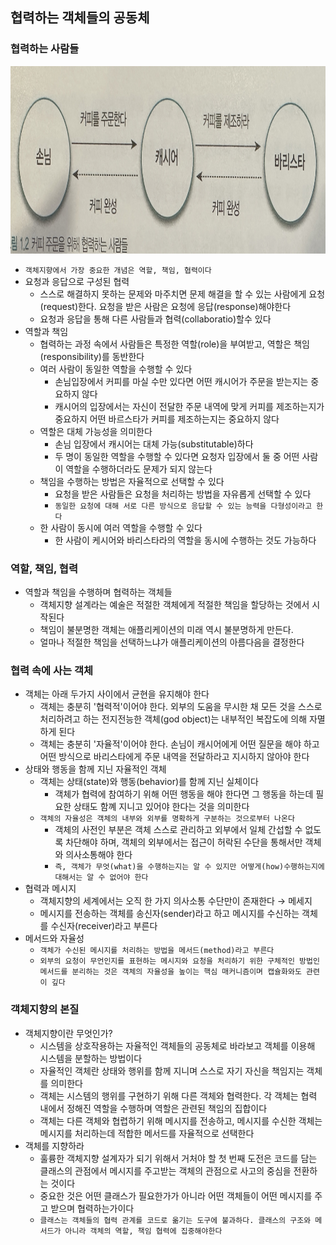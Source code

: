 ## 협력하는 객체들의 공동체

### 협력하는 사람들

<img src = "./IMG_5513.JPG" width = "800" height = "300">

- `객체지향에서 가장 중요한 개념은 역할, 책임, 협력이다`
- 요청과 응답으로 구성된 협력
    - 스스로 해결하지 못하는 문제와 마주치면 문제 해결을 할 수 있는 사람에게 요청(request)한다. 요청을 받은 사람은 요청에 응답(response)해야한다
    - 요청과 응답을 통해 다른 사람들과 협력(collaboratio)할수 있다
- 역할과 책임
    - 협력하는 과정 속에서 사람들은 특정한 역할(role)을 부여받고, 역할은 책임(responsibility)를 동반한다
    - 여러 사람이 동일한 역할을 수행할 수 있다
        - 손님입장에서 커피를 마실 수만 있다면 어떤 캐시어가 주문을 받는지는 중요하지 않다
        - 캐시어의 입장에서는 자신이 전달한 주문 내역에 맞게 커피를 제조하는지가 중요하지 어떤 바르스타가 커피를 제조하는지는 중요하지 않다
    - 역할은 대체 가능성을 의미한다
        - 손님 입장에서 캐시어는 대체 가능(substitutable)하다
        - 두 명이 동일한 역할을 수행할 수 있다면 요청자 입장에서 둘 중 어떤 사람이 역할을 수행하더라도 문제가 되지 않는다
    - 책임을 수행하는 방법은 자율적으로 선택할 수 있다
        - 요청을 받은 사람들은 요청을 처리하는 방법을 자유롭게 선택할 수 있다
        - `동일한 요청에 대해 서로 다른 방식으로 응답할 수 있는 능력을 다형성이라고 한다`
    - 한 사람이 동시에 여러 역할을 수행할 수 있다
        - 한 사람이 케시어와 바리스타라의 역할을 동시에 수행하는 것도 가능하다

### 역할, 책임, 협력

- 역할과 책임을 수행하며 협력하는 객체들
    - 객체지향 설계라는 예술은 적절한 객체에게 적절한 책임을 할당하는 것에서 시작된다
    - 책임이 불분명한 객체는 애플리케이션의 미래 역시 불분명하게 만든다.
    - 얼마나 적절한 책임을 선택하느냐가 애플리케이션의 아름다음을 결정한다

### 협력 속에 사는 객체

- 객체는 아래 두가지 사이에서 균현을 유지해야 한다
    - 객체는 충분히 '협력적'이어야 한다. 외부의 도움을 무시한 채 모든 것을 스스로 처리하려고 하는 전지전능한 객체(god object)는 내부적인 복잡도에 의해 자멸하게 된다
    - 객체는 충분히 '자율적'이어야 한다. 손님이 캐시어에게 어떤 질문을 해야 하고 어떤 방식으로 바리스타에게 주문 내역을 전달하라고 지시하지 않아야 한다
- 상태와 행동을 함께 지닌 자율적인 객체
    - 객체는 상태(state)와 행동(behavior)를 함께 지닌 실체이다
        - 객체가 협력에 참여하기 위해 어떤 행동을 해야 한다면 그 행동을 하는데 필요한 상태도 함꼐 지니고 있어야 한다는 것을 의미한다
    - `객체의 자율성은 객체의 내부와 외부를 명확하게 구분하는 것으로부터 나온다`
        - 객체의 사전인 부분은 객체 스스로 관리하고 외부에서 일체 간섭할 수 없도록 차단해야 하며, 객체의 외부에서는 접근이 허락된 수단을 통해서만 객체와 의사소통해야 한다
        - `즉, 객체가 무엇(what)을 수행하는지는 알 수 있지만 어떻게(how)수행하는지에 대해서는 알 수 없어야 한다`
- 협력과 메시지
    - 객체지향의 세계에서는 오직 한 가지 의사소통 수단만이 존재한다 &rarr; 메세지
    - 메시지를 전송하는 객체를 송신자(sender)라고 하고 메시지를 수신하는 객체를 수신자(receiver)라고 부른다
- 메서드와 자율성
    - `객체가 수신된 메시지를 처리하는 방법을 메서드(method)라고 부른다`
    - `외부의 요청이 무언인지를 표현하는 메시지와 요청을 처리하기 위한 구체적인 방법인 메서드를 분리하는 것은 객체의 자율성을 높이는 핵심 매커니즘이며 캡슐화와도 관련이 깊다`

### 객체지향의 본질

- 객체지향이란 무엇인가?
    - 시스템을 상호작용하는 자율적인 객체들의 공동체로 바라보고 객체를 이용해 시스템을 분할하는 방법이다
    - 자율적인 객체란 상태와 행위를 함께 지니며 스스로 자기 자신을 책임지는 객체를 의미한다
    - 객체는 시스템의 행위를 구현하기 위해 다른 객체와 협력한다. 각 객체는 협력 내에서 정해진 역할을 수행하며 역할은 관련된 책임의 집합이다
    - 객체는 다른 객체와 협렵하기 위해 메시지를 전송하고, 메시지를 수신한 객체는 메시지를 처리하는데 적합한 메서드를 자율적으로 선택한다
- 객체를 지향하라
    - 훌륭한 객체지향 설계자가 되기 위해서 거처야 할 첫 번째 도전은 코드를 담는 클래스의 관점에서 메시지를 주고받는 객체의 관점으로 사고의 중심을 전환하는 것이다
    - 중요한 것은 어떤 클래스가 필요한가가 아니라 어떤 객체들이 어떤 메시지를 주고 받으며 협력하는가이다
    - `클래스는 객체들의 협력 관계를 코드로 옮기는 도구에 불과하다. 클래스의 구조와 메서드가 아니라 객체의 역할, 책임 협력에 집중해야한다`


    
